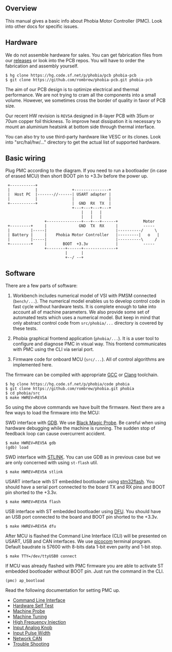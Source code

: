 ## Overview

This manual gives a basic info about Phobia Motor Controller (PMC). Look into
other docs for specific issues.

## Hardware

We do not assemble hardware for sales. You can get fabrication files from our
[releases](https://sourceforge.net/projects/phobia/files/) or look into the PCB
repos. You will have to order the fabrication and assembly yourself.

	$ hg clone https://hg.code.sf.net/p/phobia/pcb phobia-pcb
	$ git clone https://github.com/rombrew/phobia-pcb.git phobia-pcb

The aim of our PCB design is to optimize electrical and thermal performance.
We are not trying to cram all the components into a small volume. However, we
sometimes cross the border of quality in favor of PCB size.

Our recent HW revision is `REV5A` designed in 8-layer PCB with 35um or 70um
copper foil thickness. To improve heat dissipation it is necessary to mount an
aluminium heatsink at bottom side through thermal interface.

You can also try to use third-party hardware like VESC or its clones. Look into
"src/hal/hw/..." directory to get the actual list of supported hardware.

## Basic wiring

Plug PMC according to the diagram. If you need to run a bootloader (in case of
erased MCU) then short BOOT pin to +3.3v before the power up.

	 +-----------+
	 |           |               +---------------+
	 |  Host PC  |-------//------| USART adapter |
	 |           |               |               |
	 +-----------+               |  GND  RX  TX  |
	                             +---+---+---+---+
	                                 |   |   |
	                                 |   |   |
	                 +---------------+---+---+------+           Motor
	 +---------+     |              GND  TX  RX     |           -----
	 |         |-----|                              |----------/     \
	 | Battery |     |    Phobia Motor Controller   |---------|   o   |
	 |         |-----|                              |----------\     /
	 +---------+     |       BOOT  +3.3v            |           -----
	                 +--------+------+--------------+
	                          |      |
	                          +--/ --+

## Software

There are a few parts of software:

1. Workbench includes numerical model of VSI with PMSM connected (`bench/...`).
   The numerical model enables us to develop control code in fast cycle without
   hardware tests. It is complete enough to take into account all of machine
   parameters. We also provide some set of automated tests which uses a
   numerical model. But keep in mind that only abstract control code from
   `src/phobia/...` directory is covered by these tests.

2. Phobia graphical frontend application (`phobia/...`). It is a user tool to
   configure and diagnose PMC in visual way. This frontend communicates with
   PMC using the CLI via serial port.

3. Firmware code for onboard MCU (`src/...`). All of control algorithms are
   implemented here.

The firmware can be compiled with appropriate [GCC](https://gcc.gnu.org/) or
[Clang](https://clang.llvm.org/) toolchain.

	$ hg clone https://hg.code.sf.net/p/phobia/code phobia
	$ git clone https://github.com/rombrew/phobia.git phobia
	$ cd phobia/src
	$ make HWREV=REV5A

So using the above commands we have built the firmware. Next there are a few
ways to load the firmware into the MCU:

SWD interface with [GDB](https://www.gnu.org/software/gdb/). We use
[Black Magic Probe](https://1bitsquared.com/products/black-magic-probe). Be
careful when using hardware debugging while the machine is running. The sudden
stop of feedback loop can cause overcurrent accident.

	$ make HWREV=REV5A gdb
	(gdb) load

SWD interface with [STLINK](https://github.com/stlink-org/stlink). You can use
GDB as in previous case but we are only concerned with using `st-flash` util.

	$ make HWREV=REV5A stlink

USART interface with ST embedded bootloader using
[stm32flash](https://sourceforge.net/projects/stm32flash/). You should have a
serial port connected to the board TX and RX pins and BOOT pin shorted to the
+3.3v.

	$ make HWREV=REV5A flash

USB interface with ST embedded bootloader using
[DFU](http://dfu-util.sourceforge.net/). You should have an USB port connected
to the board and BOOT pin shorted to the +3.3v.

	$ make HWREV=REV5A dfu

After MCU is flashed the Command Line Interface (CLI) will be presented on
USART, USB and CAN interfaces. We use
[picocom](https://github.com/npat-efault/picocom) terminal program. Default
baudrate is 57600 with 8-bits data 1-bit even parity and 1-bit stop.

	$ make TTY=/dev/ttyUSB0 connect

If MCU was already flashed with PMC firmware you are able to activate ST
embedded bootloader without BOOT pin. Just run the command in the CLI.

	(pmc) ap_bootload

Read the following documentation for setting PMC up.

* [Command Line Interface](CLI.md)
* [Hardware Self Test](SelfTest.md)
* [Machine Probe](MachineProbe.md)
* [Machine Tuning](MachineTuning.md)
* [High Frequency Injection](HFI.md)
* [Input Analog Knob](InputAnalogKnob.md)
* [Input Pulse Width](InputPulseWidth.md)
* [Network CAN](NetworkCAN.md)
* [Trouble Shooting](TroubleShooting.md)

